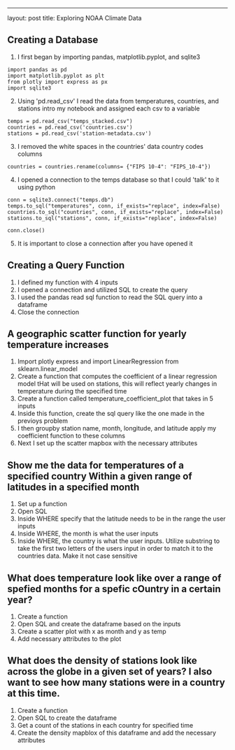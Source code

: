 ---
layout: post
title: Exploring NOAA Climate Data 

## Creating a Database
1. I first began by importing pandas, matplotlib.pyplot, and sqlite3
```
import pandas as pd
import matplotlib.pyplot as plt
from plotly import express as px
import sqlite3
```

2. Using 'pd.read_csv' I read the data from temperatures, countries, and stations intro my notebook and assigned each csv to a variable
```
temps = pd.read_csv("temps_stacked.csv")
countries = pd.read_csv('countries.csv')
stations = pd.read_csv('station-metadata.csv')
```
3. I removed the white spaces in the countries' data country codes columns
```
countries = countries.rename(columns= {"FIPS 10-4": "FIPS_10-4"})
```
4. I opened a connection to the temps database so that I could 'talk' to it using python

```
conn = sqlite3.connect("temps.db")
temps.to_sql("temperatures", conn, if_exists="replace", index=False)
countries.to_sql("countries", conn, if_exists="replace", index=False)
stations.to_sql("stations", conn, if_exists="replace", index=False)

conn.close()
```
5. It is important to close a connection after you have opened it



## Creating a Query Function
1. I defined my function with 4 inputs
2. I opened a connection and utilized SQL to create the query
3. I used the pandas read sql function to read the SQL query into a dataframe
4. Close the connection

## A geographic scatter function for yearly temperature increases
1. Import plotly express and import LinearRegression from sklearn.linear_model
2. Create a function that computes the coefficient of a linear regression model tHat will be used on stations, this will reflect yearly changes in temperature
during the specified time
3. Create a function called temperature_coefficient_plot that takes in 5 inputs
4. Inside this function, create the sql query like the one made in the previoys problem
5. I then groupby station name, month, longitude, and latitude apply my coefficient function to these columns
6. Next I set up the scatter mapbox with the necessary attributes

## Show me the data for temperatures of a specified country Within a given range of latitudes in a specified month
1. Set up a function
2. Open SQL
3. Inside WHERE specify that the latitude needs to be in the range the user inputs
4. Inside WHERE, the month is what the user inputs
5. Inside WHERE, the country is what the user inputs. Utilize substring to take the first two letters of the users input in order to match it to the countries data. Make it not case sensitive

## What does temperature look like over a range of spefied months for a spefic cOuntry in a certain year?
1. Create a function
2. Open SQL and create the dataframe based on the inputs
3. Create a scatter plot with x as month and y as temp
4. Add necessary attributes to the plot

## What does the density of stations look like across the globe in a given set of years? I also want to see how many stations were in a country at this time.
1. Create a function
2. Open SQL to create the dataframe 
3. Get a count of the stations in each country for specified time
4. Create the density mapblox of this dataframe and add the necessary attributes

